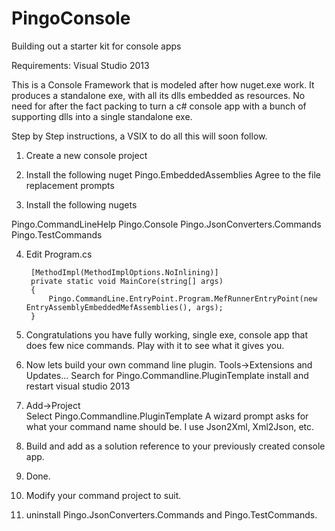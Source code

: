 # PingoConsole
Building out a starter kit for console apps

Requirements: Visual Studio 2013

This is a Console Framework that is modeled after how nuget.exe work.  It produces a standalone exe, with all its dlls embedded as resources.  No need for after the fact packing to turn a c# console app with a bunch of supporting dlls into a single standalone exe.  

Step by Step instructions, a VSIX to do all this will soon follow.

1. Create a new console project

2. Install the following nuget
  Pingo.EmbeddedAssemblies
  Agree to the file replacement prompts

3. Install the following nugets 

  Pingo.CommandLineHelp
  Pingo.Console
  Pingo.JsonConverters.Commands
  Pingo.TestCommands

4. Edit Program.cs

        [MethodImpl(MethodImplOptions.NoInlining)]
        private static void MainCore(string[] args)
        {
            Pingo.CommandLine.EntryPoint.Program.MefRunnerEntryPoint(new EntryAssemblyEmbeddedMefAssemblies(), args);
        }
        
5. Congratulations you have fully working, single exe, console app that does few nice commands.  Play with it to see what it gives you.

6. Now lets build your own command line plugin.
  Tools->Extensions and Updates...
  Search for Pingo.Commandline.PluginTemplate
  install and restart visual studio 2013

7. Add->Project   
  Select Pingo.Commandline.PluginTemplate
  A wizard prompt asks for what your command name should be.  I use Json2Xml, Xml2Json, etc.

8. Build and add as a solution reference to your previously created console app.
9. Done.  
10. Modify your command project to suit.
11. uninstall Pingo.JsonConverters.Commands and Pingo.TestCommands.













